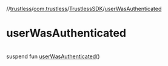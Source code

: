 //[trustless](../../../index.md)/[com.trustless](../index.md)/[TrustlessSDK](index.md)/[userWasAuthenticated](user-was-authenticated.md)

# userWasAuthenticated

\
suspend fun [userWasAuthenticated](user-was-authenticated.md)()

